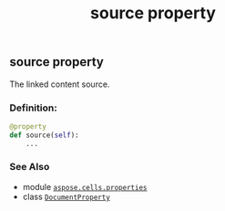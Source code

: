 ﻿---
title: source property
second_title: Aspose.Cells for Python via .NET API References
description: 
type: docs
weight: 100
url: /aspose.cells.properties/documentproperty/source/
is_root: false
---

## source property


The linked content source.
### Definition:
```python
@property
def source(self):
    ...
```

### See Also
* module [`aspose.cells.properties`](../../)
* class [`DocumentProperty`](/cells/python-net/aspose.cells.properties/documentproperty)
